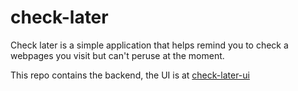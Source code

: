 # check-later
Check later is a simple application that helps remind you to check a webpages you visit but can't peruse at the moment.

This repo contains the backend, the UI is at [check-later-ui](https://githuh.com/melodyogonna/check-later-ui)
